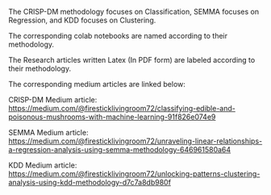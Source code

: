 The CRISP-DM methodology focuses on Classification, SEMMA focuses on Regression, and KDD focuses on Clustering.

The corresponding colab notebooks are named according to their methodology.

The Research articles written Latex (In PDF form) are labeled according to their methodology. 


The corresponding medium articles are linked below:

CRISP-DM Medium article: https://medium.com/@firesticklivingroom72/classifying-edible-and-poisonous-mushrooms-with-machine-learning-91f826e074e9

SEMMA Medium article: https://medium.com/@firesticklivingroom72/unraveling-linear-relationships-a-regression-analysis-using-semma-methodology-646961580a64

KDD Medium article: https://medium.com/@firesticklivingroom72/unlocking-patterns-clustering-analysis-using-kdd-methodology-d7c7a8db980f
